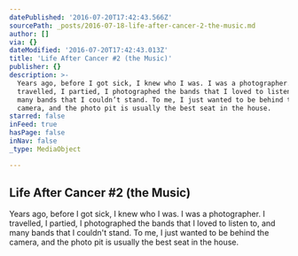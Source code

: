 ```yaml
---
datePublished: '2016-07-20T17:42:43.566Z'
sourcePath: _posts/2016-07-18-life-after-cancer-2-the-music.md
author: []
via: {}
dateModified: '2016-07-20T17:42:43.013Z'
title: 'Life After Cancer #2 (the Music)'
publisher: {}
description: >-
  Years ago, before I got sick, I knew who I was. I was a photographer. I
  travelled, I partied, I photographed the bands that I loved to listen to, and
  many bands that I couldn’t stand. To me, I just wanted to be behind the
  camera, and the photo pit is usually the best seat in the house. 
starred: false
inFeed: true
hasPage: false
inNav: false
_type: MediaObject

---
```

## Life After Cancer \#2 (the Music)

Years ago, before I got sick, I knew who I was. I was a photographer. I travelled, I partied, I photographed the bands that I loved to listen to, and many bands that I couldn't stand. To me, I just wanted to be behind the camera, and the photo pit is usually the best seat in the house.